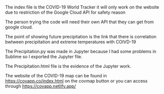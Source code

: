 The index file is the COVID-19 World Tracker it will only work on the website due to restriction of the Google Cloud API for safety reason

The person trying the code will need their own API that they can get from google cloud.

The point of showing future precipitation is the link that there is correlation bwtween precipitation and extreme temperatures with COIVD-19 

The Precipitation.py was made in Jupyter because I had some problems in Sublime so I exported the Jupyter file.

The Precipitation.html file is the evidence of the Jupyter work.

The website of the COVID-19 map can be found in https://covapp.co/index.html on the covmap button or you can access through https://covapp.netlify.app/
